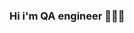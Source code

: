 ### Hi i'm QA engineer 🧑🏻‍💻
<!--
**Kydriash1991/Kydriash1991** is a ✨ _special_ ✨ repository because its `README.md` (this file) appears on your GitHub profile.
assets/standard.gif
![Header](https://github.com/Kydriash1991/Kydriash1991-Pilot/blob/main/assets/video.gif)
e ideas to get you started:

- 🔭 I’m currently working on ...
- 🌱 I’m currently learning ...
- 👯 I’m looking to collaborate on ...
- 🤔 I’m looking for help with ...
- 💬 Ask me about ...
- 📫 How to reach me: ...
- 😄 Pronouns: ...
- ⚡ Fun fact: ...
-->
